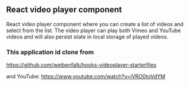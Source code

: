 ## React video player component

React video player component where you can create a list of videos and select from the list. The video player can play both Vimeo and YouTube videos and will also persist state in local storage of played videos.

### This application id clone from

https://github.com/weibenfalk/hooks-videoplayer-starterfiles

and YouTube:
https://www.youtube.com/watch?v=iVRO0toVdYM
